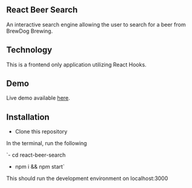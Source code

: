 ## React Beer Search

An interactive search engine allowing the user to search for a beer from BrewDog Brewing.

## Technology

This is a frontend only application utilizing React Hooks.

## Demo

Live demo available [here](https://react-beer-search.netlify.app/).

## Installation
- Clone this repository

In the terminal, run the following

`- cd react-beer-search
- npm i && npm start`

This should run the development environment on localhost:3000


